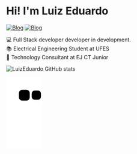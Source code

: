 
<h1>Hi! I'm Luiz Eduardo</h1>

[![Blog](https://img.shields.io/badge/LinkedIn-0077B5?style=for-the-badge&logo=linkedin&logoColor=white)](https://www.linkedin.com/in/luiz-eduardo-vedoato-503a57252/)
[![Blog](https://img.shields.io/badge/Instagram-E4405F?style=for-the-badge&logo=instagram&logoColor=white)](https://www.instagram.com/dev.luizera/)

💻 Full Stack developer developer in development.<br>
📚 Electrical Engineering Student at UFES <br>
💼 Technology Consultant at EJ CT Junior

<div  >

  ![LuizEduardo GitHub stats](https://github-readme-stats.vercel.app/api?username=luizeduardovae&show_icons=true&theme=tokyonight)
  
</div>

<div >

  ![Snake animation](https://github.com/luizeduardovae/luizeduardovae/blob/output/github-contribution-grid-snake.svg)
  
</div>
